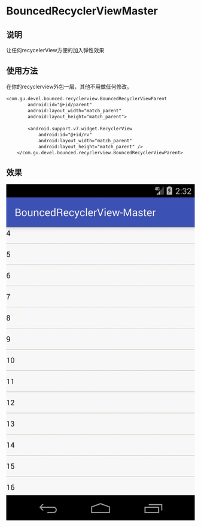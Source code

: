 # BouncedRecyclerViewMaster
## 说明
让任何recycelerView方便的加入弹性效果
## 使用方法
在你的recyclerview外包一层，其他不用做任何修改。
```
<com.gu.devel.bounced.recyclerview.BouncedRecyclerViewParent
        android:id="@+id/parent"
        android:layout_width="match_parent"
        android:layout_height="match_parent">

        <android.support.v7.widget.RecyclerView
            android:id="@+id/rv"
            android:layout_width="match_parent"
            android:layout_height="match_parent" />
    </com.gu.devel.bounced.recyclerview.BouncedRecyclerViewParent>
```
## 效果
<img width="540" height=“960” src="https://github.com/gu0-kim/BouncedRecyclerViewMaster/blob/master/art/device-2018-09-24-223214.gif"></img>